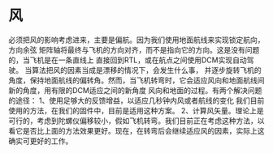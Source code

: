 # 风
必须把风的影响考虑进来，主要是偏航。因为我们使用地面航线来实现锁定航向，方向余弦 
矩阵轴将最终与飞机的方向对齐，而不是指向它的方向。这是没有问题的，当飞机是在一条直线上 
直接回到RTL，或在航点之间使用DCM实现自动驾驶。 当算法把风的因素当成是漂移的情况下，会发生什么事， 
并逐步旋转飞机的角度，保持地面航线的偏转角。然而，当飞机转弯时，它会适应风向和地面航线间新的角度，用有限的DCM适应之间的新角度 风向和地面的过程。有两个解决问题的途径：
1、使用足够大的反馈增益，以适应几秒钟内风或者航线的变化
  我们目前使用的方法，在我们的固件中，目前是适用这种方案。
2、计算风矢量。理论上是可行的，考虑到陀螺仪偏移较小，假如飞机转弯。我们目前正在考虑这种方法，以看它是否比上面的方法效果更好。现在，在转弯后会继续适应风的因素，实际上这确实可更好的工作。


